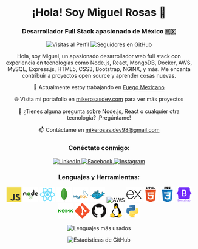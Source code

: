 <!-- Header -->
<h1 align="center">¡Hola! Soy Miguel Rosas 👋</h1>
<h3 align="center">Desarrollador Full Stack apasionado de México 🇲🇽</h3>

<!-- Badges -->
<p align="center">
  <img src="https://komarev.com/ghpvc/?username=mikeleganux1998&label=Visitas%20al%20perfil&color=0e75b6&style=flat-square" alt="Visitas al Perfil">
  <img src="https://img.shields.io/github/followers/mikeleganux1998?label=Sigue%20a%20@mikeleganux1998&style=flat-square" alt="Seguidores en GitHub">
</p>

<!-- Intro -->
<p align="center">Hola, soy Miguel, un apasionado desarrollador web full stack con experiencia en tecnologías como Node.js, React, MongoDB, Docker, AWS, MySQL, Express.js, HTML5, CSS3, Bootstrap, NGINX, y más. Me encanta contribuir a proyectos open source y aprender cosas nuevas.</p>

<!-- Proyectos Actuales -->
<p align="center">🔭 Actualmente estoy trabajando en <a href="https://github.com/Miguel98R/fuegomexicano">Fuego Mexicano</a></p>

<!-- Portafolio -->
<p align="center">🌐 Visita mi portafolio en <a href="https://mikerosasdev.com">mikerosasdev.com</a> para ver más proyectos</p>

<!-- Preguntas Frecuentes -->
<p align="center">💬 ¿Tienes alguna pregunta sobre Node.js, React o cualquier otra tecnología? ¡Pregúntame!</p>

<!-- Contacto -->
<p align="center">📫 Contáctame en <a href="mailto:mikerosas.dev98@gmail.com">mikerosas.dev98@gmail.com</a></p>

<!-- Redes Sociales -->
<h3 align="center">Conéctate conmigo:</h3>
<p align="center">
  <a href="https://linkedin.com/in/josemiguelrosas" target="_blank">
    <img src="https://img.shields.io/badge/LinkedIn-0077B5?style=flat-square&logo=linkedin&logoColor=white" alt="LinkedIn">
  </a>
  <a href="https://fb.com/miguelrosasjmz" target="_blank">
    <img src="https://img.shields.io/badge/Facebook-1877F2?style=flat-square&logo=facebook&logoColor=white" alt="Facebook">
  </a>
  <a href="https://instagram.com/miguelrosasjmz" target="_blank">
    <img src="https://img.shields.io/badge/Instagram-E4405F?style=flat-square&logo=instagram&logoColor=white" alt="Instagram">
  </a>
</p>

<!-- Lenguajes y Herramientas -->
<h3 align="center">Lenguajes y Herramientas:</h3>
<p align="center">
  <img src="https://raw.githubusercontent.com/devicons/devicon/master/icons/javascript/javascript-original.svg" alt="JavaScript" width="40" height="40"/>
  <img src="https://raw.githubusercontent.com/devicons/devicon/master/icons/nodejs/nodejs-original-wordmark.svg" alt="Node.js" width="40" height="40"/>
  <img src="https://raw.githubusercontent.com/devicons/devicon/master/icons/react/react-original.svg" alt="React" width="40" height="40"/>
  <img src="https://raw.githubusercontent.com/devicons/devicon/master/icons/mongodb/mongodb-original.svg" alt="MongoDB" width="40" height="40"/>
  <img src="https://raw.githubusercontent.com/devicons/devicon/master/icons/mysql/mysql-original-wordmark.svg" alt="MySQL" width="40" height="40"/>
  <img src="https://raw.githubusercontent.com/devicons/devicon/master/icons/docker/docker-original.svg" alt="Docker" width="40" height="40"/>
  <img src="https://github.com/swoodford/aws/blob/master/images/aws.png" alt="AWS" width="40" height="40"/>
  <img src="https://raw.githubusercontent.com/devicons/devicon/master/icons/express/express-original.svg" alt="Express.js" width="40" height="40"/>
  <img src="https://raw.githubusercontent.com/devicons/devicon/master/icons/html5/html5-original-wordmark.svg" alt="HTML5" width="40" height="40"/>
  <img src="https://raw.githubusercontent.com/devicons/devicon/master/icons/css3/css3-original-wordmark.svg" alt="CSS3" width="40" height="40"/>
  <img src="https://raw.githubusercontent.com/devicons/devicon/master/icons/bootstrap/bootstrap-plain-wordmark.svg" alt="Bootstrap" width="40" height="40"/>
  <img src="https://raw.githubusercontent.com/devicons/devicon/master/icons/nginx/nginx-original.svg" alt="NGINX" width="40" height="40"/>
  <img src="https://raw.githubusercontent.com/devicons/devicon/master/icons/git/git-original.svg" alt="Git" width="40" height="40"/>
  <img src="https://raw.githubusercontent.com/devicons/devicon/master/icons/github/github-original.svg" alt="GitHub" width="40" height="40"/>
  <img src="https://raw.githubusercontent.com/devicons/devicon/master/icons/linux/linux-original.svg" alt="Linux" width="40" height="40"/>
  <img src="https://raw.githubusercontent.com/devicons/devicon/master/icons/python/python-original.svg" alt="Python" width="40" height="40"/>
  
</p>

<!-- Estadísticas de GitHub -->
<p align="center">
  <img src="https://github-readme-stats.vercel.app/api/top-langs/?username=mikeleganux1998&layout=compact&langs_count=8&theme=radical" alt="Lenguajes más usados">
</p>
<p align="center">
  <img src="https://github-readme-stats.vercel.app/api?username=mikeleganux1998&show_icons=true&theme=radical" alt="Estadísticas de GitHub">
</p>
